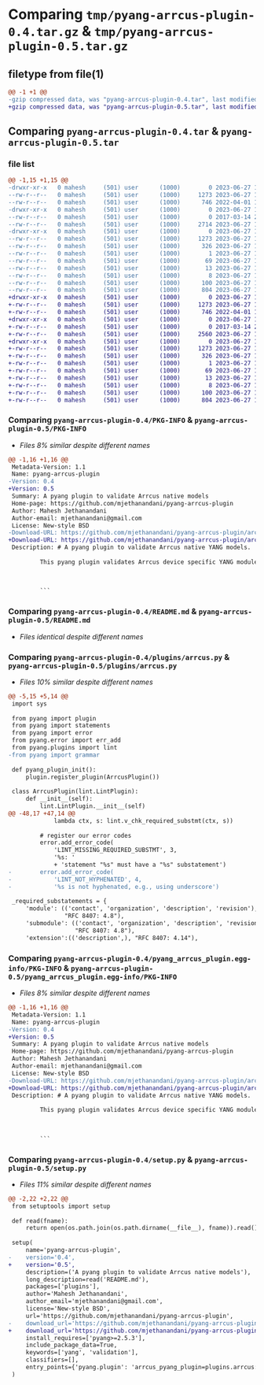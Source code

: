 # Comparing `tmp/pyang-arrcus-plugin-0.4.tar.gz` & `tmp/pyang-arrcus-plugin-0.5.tar.gz`

## filetype from file(1)

```diff
@@ -1 +1 @@
-gzip compressed data, was "pyang-arrcus-plugin-0.4.tar", last modified: Tue Jun 27 19:23:31 2023, max compression
+gzip compressed data, was "pyang-arrcus-plugin-0.5.tar", last modified: Tue Jun 27 19:57:36 2023, max compression
```

## Comparing `pyang-arrcus-plugin-0.4.tar` & `pyang-arrcus-plugin-0.5.tar`

### file list

```diff
@@ -1,15 +1,15 @@
-drwxr-xr-x   0 mahesh     (501) user      (1000)        0 2023-06-27 19:23:31.289306 pyang-arrcus-plugin-0.4/
--rw-r--r--   0 mahesh     (501) user      (1000)     1273 2023-06-27 19:23:31.289460 pyang-arrcus-plugin-0.4/PKG-INFO
--rw-r--r--   0 mahesh     (501) user      (1000)      746 2022-04-01 17:43:32.000000 pyang-arrcus-plugin-0.4/README.md
-drwxr-xr-x   0 mahesh     (501) user      (1000)        0 2023-06-27 19:23:31.279644 pyang-arrcus-plugin-0.4/plugins/
--rw-r--r--   0 mahesh     (501) user      (1000)        0 2017-03-14 23:50:57.000000 pyang-arrcus-plugin-0.4/plugins/__init__.py
--rw-r--r--   0 mahesh     (501) user      (1000)     2714 2023-06-27 19:18:49.000000 pyang-arrcus-plugin-0.4/plugins/arrcus.py
-drwxr-xr-x   0 mahesh     (501) user      (1000)        0 2023-06-27 19:23:31.289039 pyang-arrcus-plugin-0.4/pyang_arrcus_plugin.egg-info/
--rw-r--r--   0 mahesh     (501) user      (1000)     1273 2023-06-27 19:23:31.000000 pyang-arrcus-plugin-0.4/pyang_arrcus_plugin.egg-info/PKG-INFO
--rw-r--r--   0 mahesh     (501) user      (1000)      326 2023-06-27 19:23:31.000000 pyang-arrcus-plugin-0.4/pyang_arrcus_plugin.egg-info/SOURCES.txt
--rw-r--r--   0 mahesh     (501) user      (1000)        1 2023-06-27 19:23:31.000000 pyang-arrcus-plugin-0.4/pyang_arrcus_plugin.egg-info/dependency_links.txt
--rw-r--r--   0 mahesh     (501) user      (1000)       69 2023-06-27 19:23:31.000000 pyang-arrcus-plugin-0.4/pyang_arrcus_plugin.egg-info/entry_points.txt
--rw-r--r--   0 mahesh     (501) user      (1000)       13 2023-06-27 19:23:31.000000 pyang-arrcus-plugin-0.4/pyang_arrcus_plugin.egg-info/requires.txt
--rw-r--r--   0 mahesh     (501) user      (1000)        8 2023-06-27 19:23:31.000000 pyang-arrcus-plugin-0.4/pyang_arrcus_plugin.egg-info/top_level.txt
--rw-r--r--   0 mahesh     (501) user      (1000)      100 2023-06-27 19:23:31.289984 pyang-arrcus-plugin-0.4/setup.cfg
--rw-r--r--   0 mahesh     (501) user      (1000)      804 2023-06-27 19:23:03.000000 pyang-arrcus-plugin-0.4/setup.py
+drwxr-xr-x   0 mahesh     (501) user      (1000)        0 2023-06-27 19:57:36.013311 pyang-arrcus-plugin-0.5/
+-rw-r--r--   0 mahesh     (501) user      (1000)     1273 2023-06-27 19:57:36.013486 pyang-arrcus-plugin-0.5/PKG-INFO
+-rw-r--r--   0 mahesh     (501) user      (1000)      746 2022-04-01 17:43:32.000000 pyang-arrcus-plugin-0.5/README.md
+drwxr-xr-x   0 mahesh     (501) user      (1000)        0 2023-06-27 19:57:36.006963 pyang-arrcus-plugin-0.5/plugins/
+-rw-r--r--   0 mahesh     (501) user      (1000)        0 2017-03-14 23:50:57.000000 pyang-arrcus-plugin-0.5/plugins/__init__.py
+-rw-r--r--   0 mahesh     (501) user      (1000)     2560 2023-06-27 19:52:57.000000 pyang-arrcus-plugin-0.5/plugins/arrcus.py
+drwxr-xr-x   0 mahesh     (501) user      (1000)        0 2023-06-27 19:57:36.012946 pyang-arrcus-plugin-0.5/pyang_arrcus_plugin.egg-info/
+-rw-r--r--   0 mahesh     (501) user      (1000)     1273 2023-06-27 19:57:35.000000 pyang-arrcus-plugin-0.5/pyang_arrcus_plugin.egg-info/PKG-INFO
+-rw-r--r--   0 mahesh     (501) user      (1000)      326 2023-06-27 19:57:35.000000 pyang-arrcus-plugin-0.5/pyang_arrcus_plugin.egg-info/SOURCES.txt
+-rw-r--r--   0 mahesh     (501) user      (1000)        1 2023-06-27 19:57:35.000000 pyang-arrcus-plugin-0.5/pyang_arrcus_plugin.egg-info/dependency_links.txt
+-rw-r--r--   0 mahesh     (501) user      (1000)       69 2023-06-27 19:57:35.000000 pyang-arrcus-plugin-0.5/pyang_arrcus_plugin.egg-info/entry_points.txt
+-rw-r--r--   0 mahesh     (501) user      (1000)       13 2023-06-27 19:57:35.000000 pyang-arrcus-plugin-0.5/pyang_arrcus_plugin.egg-info/requires.txt
+-rw-r--r--   0 mahesh     (501) user      (1000)        8 2023-06-27 19:57:35.000000 pyang-arrcus-plugin-0.5/pyang_arrcus_plugin.egg-info/top_level.txt
+-rw-r--r--   0 mahesh     (501) user      (1000)      100 2023-06-27 19:57:36.014018 pyang-arrcus-plugin-0.5/setup.cfg
+-rw-r--r--   0 mahesh     (501) user      (1000)      804 2023-06-27 19:57:22.000000 pyang-arrcus-plugin-0.5/setup.py
```

### Comparing `pyang-arrcus-plugin-0.4/PKG-INFO` & `pyang-arrcus-plugin-0.5/PKG-INFO`

 * *Files 8% similar despite different names*

```diff
@@ -1,16 +1,16 @@
 Metadata-Version: 1.1
 Name: pyang-arrcus-plugin
-Version: 0.4
+Version: 0.5
 Summary: A pyang plugin to validate Arrcus native models
 Home-page: https://github.com/mjethanandani/pyang-arrcus-plugin
 Author: Mahesh Jethanandani
 Author-email: mjethanandani@gmail.com
 License: New-style BSD
-Download-URL: https://github.com/mjethanandani/pyang-arrcus-plugin/archive/0.4.tar.gz
+Download-URL: https://github.com/mjethanandani/pyang-arrcus-plugin/archive/0.5.tar.gz
 Description: # A pyang plugin to validate Arrcus native YANG models.
         
         This pyang plugin validates Arrcus device specific YANG modules per the naming conventions established within Arrcus.
         
         
         
         ```
```

### Comparing `pyang-arrcus-plugin-0.4/README.md` & `pyang-arrcus-plugin-0.5/README.md`

 * *Files identical despite different names*

### Comparing `pyang-arrcus-plugin-0.4/plugins/arrcus.py` & `pyang-arrcus-plugin-0.5/plugins/arrcus.py`

 * *Files 10% similar despite different names*

```diff
@@ -5,15 +5,14 @@
 import sys
 
 from pyang import plugin
 from pyang import statements
 from pyang import error
 from pyang.error import err_add
 from pyang.plugins import lint
-from pyang import grammar
 
 def pyang_plugin_init():
     plugin.register_plugin(ArrcusPlugin())
 
 class ArrcusPlugin(lint.LintPlugin):
     def __init__(self):
         lint.LintPlugin.__init__(self)
@@ -48,17 +47,14 @@
             lambda ctx, s: lint.v_chk_required_substmt(ctx, s))
 
         # register our error codes
         error.add_error_code(
             'LINT_MISSING_REQUIRED_SUBSTMT', 3,
             '%s: '
             + 'statement "%s" must have a "%s" substatement')
-        error.add_error_code(
-            'LINT_NOT_HYPHENATED', 4,
-            '%s is not hyphenated, e.g., using underscore')
 
 _required_substatements = {
     'module': (('contact', 'organization', 'description', 'revision'),
                "RFC 8407: 4.8"),
     'submodule': (('contact', 'organization', 'description', 'revision'),
                   "RFC 8407: 4.8"),
     'extension':(('description',), "RFC 8407: 4.14"),
```

### Comparing `pyang-arrcus-plugin-0.4/pyang_arrcus_plugin.egg-info/PKG-INFO` & `pyang-arrcus-plugin-0.5/pyang_arrcus_plugin.egg-info/PKG-INFO`

 * *Files 8% similar despite different names*

```diff
@@ -1,16 +1,16 @@
 Metadata-Version: 1.1
 Name: pyang-arrcus-plugin
-Version: 0.4
+Version: 0.5
 Summary: A pyang plugin to validate Arrcus native models
 Home-page: https://github.com/mjethanandani/pyang-arrcus-plugin
 Author: Mahesh Jethanandani
 Author-email: mjethanandani@gmail.com
 License: New-style BSD
-Download-URL: https://github.com/mjethanandani/pyang-arrcus-plugin/archive/0.4.tar.gz
+Download-URL: https://github.com/mjethanandani/pyang-arrcus-plugin/archive/0.5.tar.gz
 Description: # A pyang plugin to validate Arrcus native YANG models.
         
         This pyang plugin validates Arrcus device specific YANG modules per the naming conventions established within Arrcus.
         
         
         
         ```
```

### Comparing `pyang-arrcus-plugin-0.4/setup.py` & `pyang-arrcus-plugin-0.5/setup.py`

 * *Files 11% similar despite different names*

```diff
@@ -2,22 +2,22 @@
 from setuptools import setup
 
 def read(fname):
     return open(os.path.join(os.path.dirname(__file__), fname)).read()
 
 setup(
     name='pyang-arrcus-plugin',
-    version='0.4',
+    version='0.5',
     description=('A pyang plugin to validate Arrcus native models'),
     long_description=read('README.md'),
     packages=['plugins'],
     author='Mahesh Jethanandani',
     author_email='mjethanandani@gmail.com',
     license='New-style BSD',
     url='https://github.com/mjethanandani/pyang-arrcus-plugin',
-    download_url='https://github.com/mjethanandani/pyang-arrcus-plugin/archive/0.4.tar.gz',
+    download_url='https://github.com/mjethanandani/pyang-arrcus-plugin/archive/0.5.tar.gz',
     install_requires=['pyang>=2.5.3'],
     include_package_data=True,
     keywords=['yang', 'validation'],
     classifiers=[],
     entry_points={'pyang.plugin': 'arrcus_pyang_plugin=plugins.arrcus:pyang_plugin_init'}
 )
```

